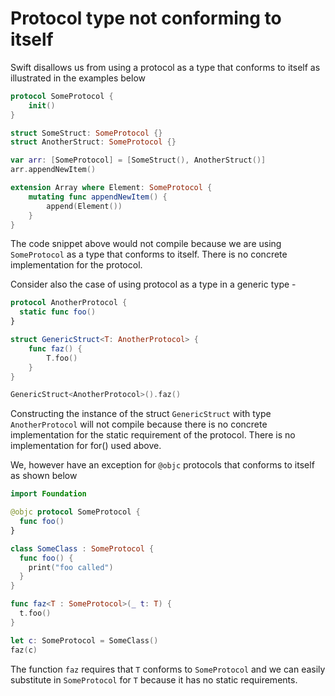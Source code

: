 # Protocol type not conforming to itself
Swift disallows us from using a protocol as a type that conforms to itself as illustrated in the examples below

```swift
protocol SomeProtocol {
    init()
}

struct SomeStruct: SomeProtocol {}
struct AnotherStruct: SomeProtocol {}

var arr: [SomeProtocol] = [SomeStruct(), AnotherStruct()]
arr.appendNewItem()

extension Array where Element: SomeProtocol {
    mutating func appendNewItem() {
        append(Element())
    }
}
```

The code snippet above would not compile because we are using `SomeProtocol` as a type that conforms to itself. There is no concrete implementation for the protocol.

Consider also the case of using protocol as a type in a generic type - 

```swift
protocol AnotherProtocol {
  static func foo()
}

struct GenericStruct<T: AnotherProtocol> {
    func faz() {
        T.foo()
    }
}

GenericStruct<AnotherProtocol>().faz()
```
Constructing the instance of the struct `GenericStruct` with type `AnotherProtocol` will not compile because there is no concrete implementation for the static requirement of the protocol. 
There is no implementation for for() used above.

We, however have an exception for `@objc` protocols that conforms to itself as shown below

```swift
import Foundation

@objc protocol SomeProtocol {
  func foo()
}

class SomeClass : SomeProtocol {
  func foo() {
    print("foo called")
  }
}

func faz<T : SomeProtocol>(_ t: T) {
  t.foo()
}

let c: SomeProtocol = SomeClass()
faz(c)
```

The function `faz` requires that `T` conforms to `SomeProtocol` and we can easily substitute in `SomeProtocol` for `T` because it has no static requirements.

